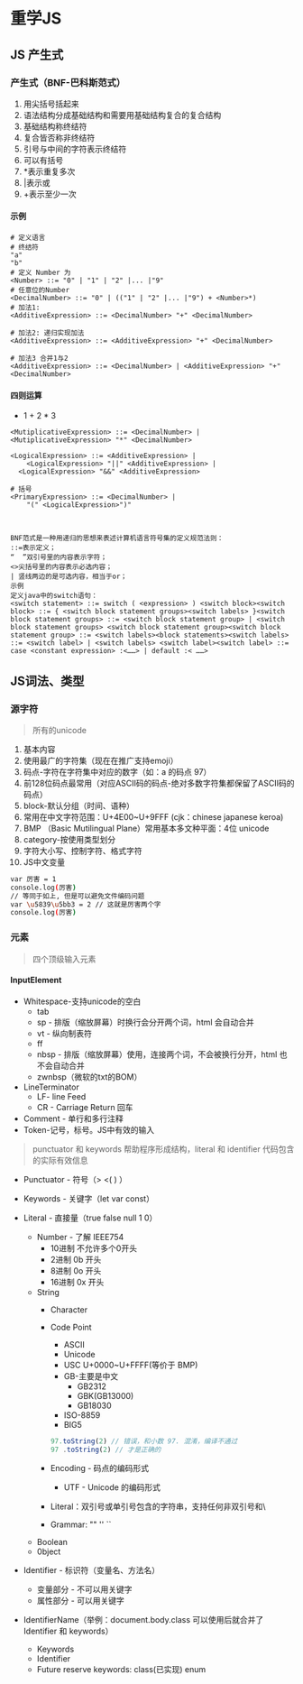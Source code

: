 # 重学JS
## JS 产生式

### 产生式（BNF-巴科斯范式）
1. 用尖括号括起来
1. 语法结构分成基础结构和需要用基础结构复合的复合结构
  1. 基础结构称终结符
  1. 复合皆否称非终结符
3. 引号与中间的字符表示终结符
3. 可以有括号
3. *表示重复多次
3. |表示或
3. +表示至少一次
#### 示例
```
# 定义语言
# 终结符
"a"
"b"
# 定义 Number 为
<Number> ::= "0" | "1" | "2" |... |"9"
# 任意位的Number
<DecimalNumber> ::= "0" | (("1" | "2" |... |"9") + <Number>*)
# 加法1: 
<AdditiveExpression> ::= <DecimalNumber> "+" <DecimalNumber>

# 加法2: 递归实现加法
<AdditiveExpression> ::= <AdditiveExpression> "+" <DecimalNumber>

# 加法3 合并1与2
<AdditiveExpression> ::= <DecimalNumber> | <AdditiveExpression> "+" <DecimalNumber>

```
#### 四则运算

- 1 + 2 * 3
```
<MutiplicativeExpression> ::= <DecimalNumber> | <MutiplicativeExpression> "*" <DecimalNumber>

<LogicalExpression> ::= <AdditiveExpression> | 
	<LogicalExpression> "||" <AdditiveExpression> |
  <LogicalExpression> "&&" <AdditiveExpression>

# 括号
<PrimaryExpression> ::= <DecimalNumber> |
	"(" <LogicalExpression>")"
```
```


BNF范式是一种用递归的思想来表述计算机语言符号集的定义规范法则：
::=表示定义；
“  ”双引号里的内容表示字符；
<>尖括号里的内容表示必选内容；
| 竖线两边的是可选内容，相当于or；
示例
定义java中的switch语句：
<switch statement> ::= switch ( <expression> ) <switch block><switch block> ::= { <switch block statement groups><switch labels> }<switch block statement groups> ::= <switch block statement group> | <switch block statement groups> <switch block statement group><switch block statement group> ::= <switch labels><block statements><switch labels> ::= <switch label> | <switch labels> <switch label><switch label> ::= case <constant expression> :<……> | default :< ……>
```

## JS词法、类型

### 源字符
> 所有的unicode

1. 基本内容
  1. 使用最广的字符集（现在在推广支持emoji）
  1. 码点-字符在字符集中对应的数字（如：a 的码点 97）
  1. 前128位码点最常用（对应ASCII码的码点-绝对多数字符集都保留了ASCII码的码点）
2. block-默认分组（时间、语种）
  1. 常用在中文字符范围：U+4E00~U+9FFF (cjk：chinese japanese keroa)
  1. BMP （Basic Mutilingual Plane）常用基本多文种平面：4位 unicode
3. category-按使用类型划分
  1. 字符大小写、控制字符、格式字符
4. JS中文变量
```bash
var 厉害 = 1
console.log(厉害)
// 等同于如上, 但是可以避免文件编码问题
var \u5839\u5bb3 = 2 // 这就是厉害两个字
console.log(厉害)
```
### 元素
> 四个顶级输入元素

#### InputElement

- Whitespace-支持unicode的空白
  - tab
  - sp - 排版（缩放屏幕）时换行会分开两个词，html 会自动合并
  - vt - 纵向制表符
  - ff
  - nbsp - 排版（缩放屏幕）使用，连接两个词，不会被换行分开，html 也不会自动合并
  - zwnbsp（微软的txt的BOM）
- LineTerminator
  - LF- line Feed
  - CR - Carriage Return 回车
- Comment - 单行和多行注释
- Token-记号，标号。JS中有效的输入
> punctuator 和 keywords 帮助程序形成结构，literal 和 identifier 代码包含的实际有效信息

  - Punctuator - 符号（> <( ) ）
  - Keywords - 关键字（let var const）



  - Literal - 直接量（true false null 1 0）
    - Number - 了解 IEEE754
      - 10进制 不允许多个0开头
      - 2进制 0b 开头
      - 8进制 0o 开头
      - 16进制 0x 开头
    - String
      - Character
      - Code Point
        - ASCII
        - Unicode
        - USC U+0000~U+FFFF(等价于 BMP)
        - GB-主要是中文
          - GB2312
          - GBK(GB13000)
          - GB18030
        - ISO-8859
        - BIG5
        ```javascript
        97.toString(2) // 错误，和小数 97. 混淆，编译不通过
        97 .toString(2) // 才是正确的
        ```

      - Encoding - 码点的编码形式
        - UTF - Unicode 的编码形式
      - Literal：双引号或单引号包含的字符串，支持任何非双引号和\
      - Grammar: "" '' ``
    - Boolean
    - 0bject
  - Identifier - 标识符（变量名、方法名）
    - 变量部分 - 不可以用关键字
    - 属性部分 - 可以用关键字
  - IdentifierName（举例：document.body.class 可以使用后就合并了 Identifier 和 keywords）
    - Keywords
    - Identifier
    - Future reserve keywords: class(已实现) enum
